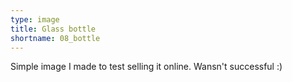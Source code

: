```yaml
---
type: image
title: Glass bottle
shortname: 08_bottle
---
```


Simple image I made to test selling it online. 
Wansn't successful :)